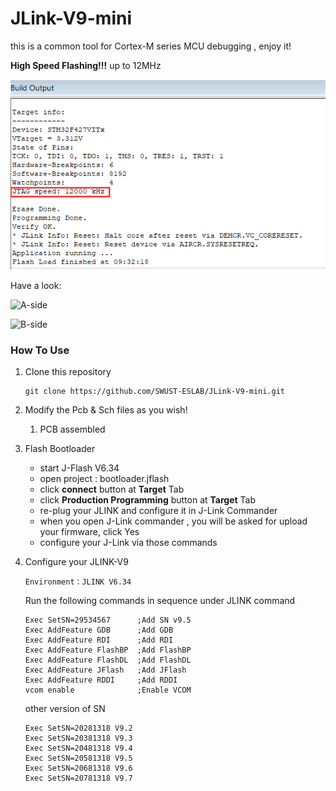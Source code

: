 # JLink-V9-mini
this is a common tool for Cortex-M series MCU debugging , enjoy it!

**High Speed Flashing!!!** up to 12MHz

![A-side](https://github.com/SWUST-ESLAB/JLink-V9-mini/blob/main/2.Pics/Speed.png)

Have a look:

![A-side](https://github.com/SWUST-ESLAB/JLink-V9-mini/blob/main/2.Pics/jlink-front.png)

![B-side](https://github.com/SWUST-ESLAB/JLink-V9-mini/blob/main/2.Pics/jlink-back.png)

### How To Use

1. Clone this repository

   ```shell
   git clone https://github.com/SWUST-ESLAB/JLink-V9-mini.git
   ```

2. Modify the Pcb & Sch files as you wish!

   1. PCB assembled

3. Flash Bootloader

   - start J-Flash V6.34
   - open project : bootloader.jflash
   - click **connect** button at **Target** Tab
   - click **Production Programming** button at **Target** Tab
   - re-plug your JLINK and configure it in J-Link Commander
   - when you open J-Link commander , you will be asked for upload your firmware, click Yes
   - configure your J-Link via those commands

4. Configure your JLINK-V9

   ```
   Environment：JLINK V6.34
   ```

   Run the following commands in sequence under JLINK command

   ```shell
   Exec SetSN=29534567      ;Add SN v9.5
   Exec AddFeature GDB      ;Add GDB 
   Exec AddFeature RDI      ;Add RDI 
   Exec AddFeature FlashBP  ;Add FlashBP  
   Exec AddFeature FlashDL  ;Add FlashDL 
   Exec AddFeature JFlash   ;Add JFlash 
   Exec AddFeature RDDI     ;Add RDDI
   vcom enable              ;Enable VCOM
   ```

   other version of SN

   ```shell
   Exec SetSN=20281318 V9.2
   Exec SetSN=20381318 V9.3
   Exec SetSN=20481318 V9.4
   Exec SetSN=20581318 V9.5
   Exec SetSN=20681318 V9.6
   Exec SetSN=20781318 V9.7
   ```

   

